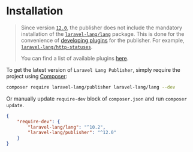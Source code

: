 # Installation

> Since version [`12.0`](https://github.com/Laravel-Lang/publisher/releases/tag/v12.0.0), the publisher does not include the mandatory installation of the [`laravel-lang/lang`](https://github.com/Laravel-Lang/lang) package. This is done for the convenience of [developing plugins](../plugins/installation.md) for the publisher. For example, [`laravel‑lang/http‑statuses`](https://github.com/Laravel-Lang/http-statuses).
>
> You can find a list of available plugins [here](../plugins/local.md).

To get the latest version of `Laravel Lang Publisher`, simply require the project using [Composer](https://getcomposer.org):

```bash
composer require laravel-lang/publisher laravel-lang/lang --dev
```

Or manually update `require-dev` block of `composer.json` and run `composer update`.

```json
{
    "require-dev": {
        "laravel-lang/lang": "^10.2",
        "laravel-lang/publisher": "^12.0"
    }
}
```
